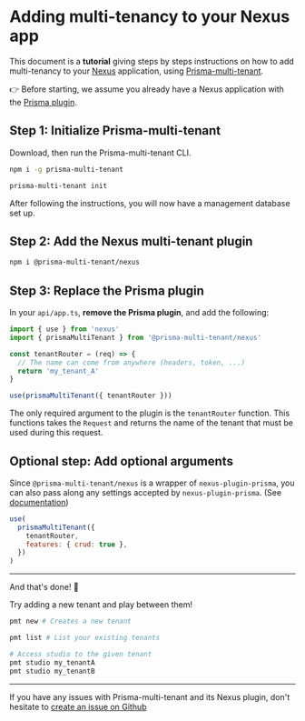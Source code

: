 # Adding multi-tenancy to your Nexus app

This document is a **tutorial** giving steps by steps instructions on how to add multi-tenancy to your [Nexus](https://nexusjs.org/) application, using [Prisma-multi-tenant](https://github.com/Errorname/prisma-multi-tenant).

👉 Before starting, we assume you already have a Nexus application with the [Prisma plugin](https://nexusjs.org/pluginss/prisma).

## Step 1: Initialize Prisma-multi-tenant

Download, then run the Prisma-multi-tenant CLI.

```sh
npm i -g prisma-multi-tenant

prisma-multi-tenant init
```

After following the instructions, you will now have a management database set up.

## Step 2: Add the Nexus multi-tenant plugin

```sh
npm i @prisma-multi-tenant/nexus
```

## Step 3: Replace the Prisma plugin

In your `api/app.ts`, **remove the Prisma plugin**, and add the following:

```js
import { use } from 'nexus'
import { prismaMultiTenant } from '@prisma-multi-tenant/nexus'

const tenantRouter = (req) => {
  // The name can come from anywhere (headers, token, ...)
  return 'my_tenant_A'
}

use(prismaMultiTenant({ tenantRouter }))
```

The only required argument to the plugin is the `tenantRouter` function. This functions takes the `Request` and returns the name of the tenant that must be used during this request.

## Optional step: Add optional arguments

Since `@prisma-multi-tenant/nexus` is a wrapper of `nexus-plugin-prisma`, you can also pass along any settings accepted by `nexus-plugin-prisma`. (See [documentation](https://nexusjs.org/pluginss/prisma#plugin-settings))

```js
use(
  prismaMultiTenant({
    tenantRouter,
    features: { crud: true },
  })
)
```

---

And that's done! 🎉

Try adding a new tenant and play between them!

```sh
pmt new # Creates a new tenant

pmt list # List your existing tenants

# Access studio to the given tenant
pmt studio my_tenantA
pmt studio my_tenantB
```

---

If you have any issues with Prisma-multi-tenant and its Nexus plugin, don't hesitate to [create an issue on Github](https://github.com/Errorname/prisma-multi-tenant/issues/new)
